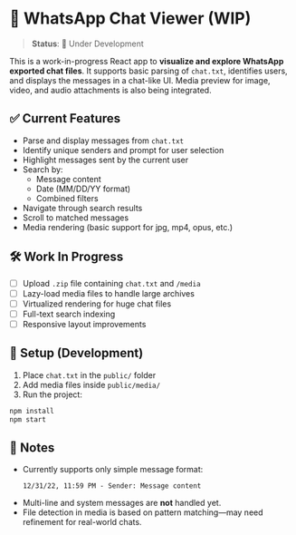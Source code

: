 # 📱 WhatsApp Chat Viewer (WIP)

> **Status**: 🚧 Under Development

This is a work-in-progress React app to **visualize and explore WhatsApp exported chat files**. It supports basic parsing of `chat.txt`, identifies users, and displays the messages in a chat-like UI. Media preview for image, video, and audio attachments is also being integrated.

## ✅ Current Features

- Parse and display messages from `chat.txt`
- Identify unique senders and prompt for user selection
- Highlight messages sent by the current user
- Search by:
  - Message content
  - Date (MM/DD/YY format)
  - Combined filters
- Navigate through search results
- Scroll to matched messages
- Media rendering (basic support for jpg, mp4, opus, etc.)

## 🛠️ Work In Progress

- [ ] Upload `.zip` file containing `chat.txt` and `/media`
- [ ] Lazy-load media files to handle large archives
- [ ] Virtualized rendering for huge chat files
- [ ] Full-text search indexing
- [ ] Responsive layout improvements

## 📁 Setup (Development)

1. Place `chat.txt` in the `public/` folder
2. Add media files inside `public/media/`
3. Run the project:

```bash
npm install
npm start
```

## 🧠 Notes

- Currently supports only simple message format:
  ```
  12/31/22, 11:59 PM - Sender: Message content
  ```
- Multi-line and system messages are **not** handled yet.
- File detection in media is based on pattern matching—may need refinement for real-world chats.
